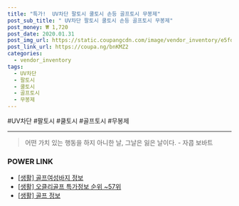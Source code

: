 ```yaml
--- 
title: "특가!  UV차단 팔토시 쿨토시 손등 골프토시 무봉제" 
post_sub_title: " UV차단 팔토시 쿨토시 손등 골프토시 무봉제" 
post_money: ₩ 1,720 
post_date: 2020.01.31 
post_img_url: https://static.coupangcdn.com/image/vendor_inventory/e5fd/a9cb8709e53d40206c84d63614e8db0a8d6e5ed35a2bf8a6e89b479d58b6.jpg 
post_link_url: https://coupa.ng/bnKMZ2 
categories: 
  - vendor_inventory 
tags: 
  - UV차단 
  - 팔토시 
  - 쿨토시 
  - 골프토시 
  - 무봉제 
--- 
```

  #UV차단 #팔토시 #쿨토시 #골프토시 #무봉제 
<hr> 

> 어떤 가치 있는 행동을 하지 아니한 날, 그날은 잃은 날이다. - 자콥 보바트 


### POWER LINK

* <a href="https://blog.naver.com/sakai111/221757471516" target="_blank"> [생활] 골프여성바지 정보 </a>
* <a href="https://blog.naver.com/sakai111/221779770255" target="_blank"> [생활] 오클리골프 특가정보 순위 ~57위</a>
* <a href="https://blog.naver.com/sakai111/221768665137" target="_blank"> [생활] 골프 정보 </a>
